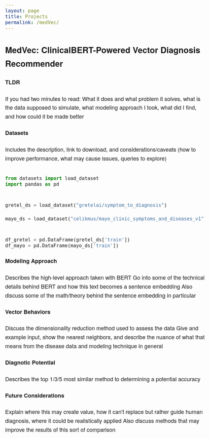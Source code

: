```yaml
---
layout: page
title: Projects
permalink: /medVec/
---
```


<style>
  body {
    font-family: "Helvetica Neue", Helvetica, Arial, sans-serif;
    font-size: 18px;
    line-height: 1.6;
  }
</style>


## MedVec: ClinicalBERT-Powered Vector Diagnosis Recommender



#### TLDR

If you had two minutes to read: What it does and what problem it solves, what is the data supposed to simulate, what modeling approach I took, what did I find, and how could it be made better


#### Datasets

Includes the description, link to download, and considerations/caveats (how to improve performance, what may cause issues, queries to explore)


```python

from datasets import load_dataset
import pandas as pd


gretel_ds = load_dataset("gretelai/symptom_to_diagnosis")

mayo_ds = load_dataset("celikmus/mayo_clinic_symptoms_and_diseases_v1")


df_gretel = pd.DataFrame(gretel_ds['train'])
df_mayo = pd.DataFrame(mayo_ds['train'])


```




#### Modeling Approach


Describes the high-level approach taken with BERT 
Go into some of the technical details behind BERT and how this text becomes a sentence embedding
Also discuss some of the math/theory behind the sentence embedding in particular



#### Vector Behaviors

Discuss the dimensionality reduction method used to assess the data
Give and example input, show the nearest neighbors, and describe the nuance of what that means from the disease data and modeling technique in general



#### Diagnotic Potential

Describes the top 1/3/5 most similar method to determining a potential accuracy 




#### Future Considerations

Explain where this may create value, how it can't replace but rather guide human diagnosis, where it could be realistically applied
Also discuss methods that may improve the results of this sort of comparison


